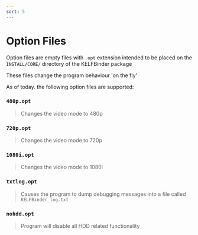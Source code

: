 ```yaml
---
sort: 5
---
```


# Option Files

Option files are empty files with `.opt` extension intended to be placed on the `INSTALL/CORE/` directory of the KELFBinder package

These files change the program behaviour 'on the fly'

As of today. the following option files are supported:

### `480p.opt`
> Changes the video mode to 480p

### `720p.opt`
> Changes the video mode to 720p
> 
### `1080i.opt`
> Changes the video mode to 1080i

### `txtlog.opt`
> Causes the program to dump debugging messages into a file called `KELFBinder_log.txt`

### `nohdd.opt`
> Program will disable all HDD related functionality
